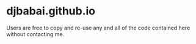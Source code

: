 djbabai.github.io
=====================


Users are free to copy and re-use any and all of the code contained here without contacting me.
